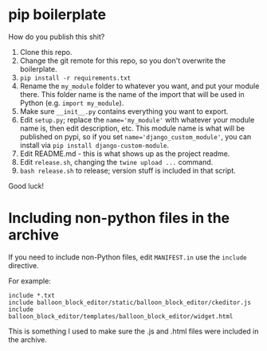# pip boilerplate

How do you publish this shit?

1. Clone this repo.
1. Change the git remote for this repo, so you don't overwrite the boilerplate.
2. `pip install -r requirements.txt`
2. Rename the `my_module` folder to whatever you want, and put your module there. This folder name is the name of the import that will be used in Python (e.g. `import my_module`).
3. Make sure `__init__.py` contains everything you want to export.
4. Edit `setup.py`; replace the `name='my_module'` with whatever your module name is, then edit description, etc. This module name is what will be published on pypi, so if you set `name='django_custom_module'`, you can install via `pip install django-custom-module`.
5. Edit README.md - this is what shows up as the project readme.
5. Edit `release.sh`, changing the `twine upload ...` command.
5. `bash release.sh` to release; version stuff is included in that script.

Good luck!

# Including non-python files in the archive

If you need to include non-Python files, edit `MANIFEST.in` use the `include` directive.

For example:

```
include *.txt
include balloon_block_editor/static/balloon_block_editor/ckeditor.js
include balloon_block_editor/templates/balloon_block_editor/widget.html
```

This is something I used to make sure the .js and .html files were included in the archive.
